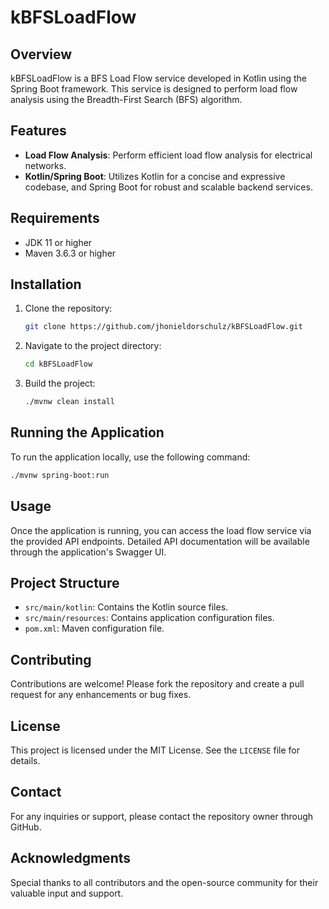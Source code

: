 # kBFSLoadFlow

## Overview
kBFSLoadFlow is a BFS Load Flow service developed in Kotlin using the Spring Boot framework. This service is designed to perform load flow analysis using the Breadth-First Search (BFS) algorithm.

## Features
- **Load Flow Analysis**: Perform efficient load flow analysis for electrical networks.
- **Kotlin/Spring Boot**: Utilizes Kotlin for a concise and expressive codebase, and Spring Boot for robust and scalable backend services.

## Requirements
- JDK 11 or higher
- Maven 3.6.3 or higher

## Installation
1. Clone the repository:
    ```sh
    git clone https://github.com/jhonieldorschulz/kBFSLoadFlow.git
    ```
2. Navigate to the project directory:
    ```sh
    cd kBFSLoadFlow
    ```
3. Build the project:
    ```sh
    ./mvnw clean install
    ```

## Running the Application
To run the application locally, use the following command:
```sh
./mvnw spring-boot:run
```

## Usage
Once the application is running, you can access the load flow service via the provided API endpoints. Detailed API documentation will be available through the application's Swagger UI.

## Project Structure
- `src/main/kotlin`: Contains the Kotlin source files.
- `src/main/resources`: Contains application configuration files.
- `pom.xml`: Maven configuration file.

## Contributing
Contributions are welcome! Please fork the repository and create a pull request for any enhancements or bug fixes.

## License
This project is licensed under the MIT License. See the `LICENSE` file for details.

## Contact
For any inquiries or support, please contact the repository owner through GitHub.

## Acknowledgments
Special thanks to all contributors and the open-source community for their valuable input and support.
